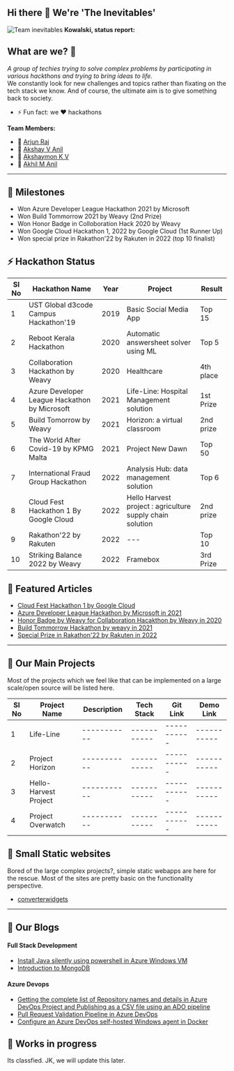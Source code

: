 ## Hi there 👋 We're 'The Inevitables'

![Team inevitables](https://a-static.besthdwallpaper.com/penguins-of-madagascar-plucky-penguins-wallpaper-4320x1440-14052_107.jpg)
**Kowalski, status report:**

## What are we? 🧙

*A group of techies trying to solve complex problems by participating in various hackthons and trying to bring ideas to life.* <br/>
We constantly look for new challenges and topics rather than fixating on the tech stack we know. And of course, the ultimate aim is to give something back to society.

- ⚡ Fun fact: we ❤️ hackathons

**Team Members:**
- 🧙 [Arjun Raj](https://www.linkedin.com/in/arjun-raj-pala/) 
- 🧙 [Akshay V Anil](https://www.linkedin.com/in/akshay-v-anil-8691ba7b/)
- 🧙 [Akshaymon K V](https://www.linkedin.com/in/akshaymonkvn3/)
- 🧙 [Akhil M Anil](https://www.linkedin.com/in/akhil-m-anil-2bb54a122/)

 
---
## 🌈 Milestones

- Won Azure Developer League Hackathon 2021 by Microsoft
- Won Build Tommorrow 2021 by Weavy (2nd Prize)
- Won Honor Badge in Colloboration Hack 2020 by Weavy
- Won Google Cloud Hackathon 1, 2022 by Google Cloud (1st Runner Up)
- Won special prize in Rakathon'22 by Rakuten in 2022 (top 10 finalist)

## ⚡ Hackathon Status

| **Sl No** | **Hackathon Name** | **Year** | **Project** | **Result** |
| ----------- | ----------- | ----------- | ----------- | ----------- |
| 1 |  UST Global d3code Campus Hackathon'19|  2019 | Basic Social Media App  | Top 15   |
| 2 | Reboot Kerala Hackathon |  2020 | Automatic answersheet solver using ML | Top 5  |
| 3 |  Collaboration Hackathon by Weavy| 2020  | Healthcare  | 4th place   |
| 4 | Azure Developer League Hackathon by Microsoft | 2021   | Life-Line: Hospital Management solution  | 1st Prize  |
| 5 |  Build Tomorrow by Weavy | 2021  | Horizon: a virtual classroom  | 2nd prize  |
| 6 | The World After Covid-19 by KPMG Malta | 2021  | Project New Dawn  | Top 50   |
| 7 | International Fraud Group Hackathon | 2022  | Analysis Hub: data management solution  | Top 6  |
| 8 | Cloud Fest Hackathon 1 By Google Cloud | 2022  | Hello Harvest project : agriculture supply chain solution   | 2nd prize  |
| 9 | Rakathon'22 by Rakuten | 2022 | --- | Top 10 |
| 10 | Striking Balance 2022 by Weavy | 2022 | Framebox | 3rd Prize |

## 🍿 Featured Articles

- [Cloud Fest Hackathon 1 by Google Cloud](https://www.hackerearth.com/challenges/hackathon/cloud-fest-hackathon-i-presented-by-google-cloud/)
- [Azure Developer League Hackathon by Microsoft in 2021](https://www.hackerearth.com/challenges/hackathon/azure-developer-league-hackathon/?utm_source=challenges-modern&utm_campaign=registered-challenges&utm_medium=right-panel)
- [Honor Badge by Weavy for Collaboration Hacakthon by Weavy in 2020](https://www.weavy.com/developer/hackathons/collabhack20/collabhack20-theinevitables)
- [Build Tommorrow Hackathon by weavy in 2021](https://www.weavy.com/developer/hackathons/buildtmr21-the-inevitables)
- [Special Prize in Rakathon'22 by Rakuten in 2022](https://xathon.mettl.com/event/Rakathon_22)
---
##  🍿 Our Main Projects

Most of the projects which we feel like that can be implemented on a large scale/open source will be listed here.

| Sl No | Project Name  | Description | Tech Stack | Git Link | Demo Link |
| ----------- | ----------- | ----------- | ----------- | ----------- |----------- |
| 1 | Life-Line | ----------- | ----------- | ----------- |----------- |
| 2 | Project Horizon | ----------- | ----------- | ----------- |----------- |
| 3 | Hello-Harvest Project | ----------- | ----------- | ----------- |----------- |
| 4 | Project Overwatch | ----------- | ----------- | ----------- |----------- |

## 🍿 Small Static websites
Bored of the large complex projects?, simple static webapps are here for the rescue. Most of the sites are pretty basic on the functionality perspective.
- [converterwidgets](https://myconverterwidgets.herokuapp.com/)

---
## 🍿 Our Blogs

#### Full Stack Development

- [Install Java silently using powershell in Azure Windows VM](https://tech-inevitables.blogspot.com/2022/08/install-java-silently-using-powershell.html)
- [ Introduction to MongoDB ](https://tech-inevitables.blogspot.com/2022/09/MongoDB.html)

#### Azure Devops

- [Getting the complete list of Repository names and details in Azure DevOps Project and Publishing as a CSV file using an ADO pipeline](https://tech-inevitables.blogspot.com/2022/10/list-of-repos-in-azure-devops-project.html)
- [Pull Request Validation Pipeline in Azure DevOps](https://tech-inevitables.blogspot.com/2022/10/pull-request-validation-pipeline-for.html)
- [Configure an Azure DevOps self-hosted Windows agent in Docker
](https://tech-inevitables.blogspot.com/2022/10/configure-azure-devops-self-hosted.html)

## 🍿 Works in progress
Its classfied. JK, we will update this later.




